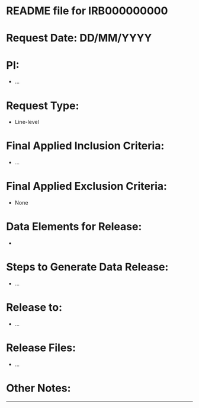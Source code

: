 # README file for IRB000000000

# Request Date: DD/MM/YYYY

# PI: 
 - ...

# Request Type:
 - Line-level

# Final Applied Inclusion Criteria:
 - ...

# Final Applied Exclusion Criteria:
 - None

# Data Elements for Release:
 - 

# Steps to Generate Data Release:
 - ...

# Release to:
 - ...

# Release Files:
 - ...

# Other Notes:

____________________________________________________________
